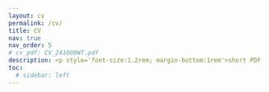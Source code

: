 ```yaml
---
layout: cv
permalink: /cv/
title: CV
nav: true
nav_order: 5
# cv_pdf: CV_241009WT.pdf
description: <p style='font-size:1.2rem; margin-bottom:1rem'>short PDF version is <a href='/assets/pdf/CV_250103.pdf' target='_blank'>here</a>.</p>
toc:
  # sidebar: left
---
```

